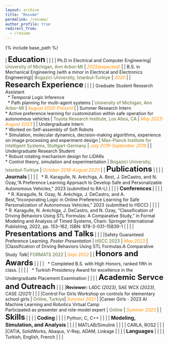 ```yaml
---
layout: archive
title: "Resume"
permalink: /resume/
author_profile: true
redirect_from:
  - /resume
---
```


{% include base_path %}

<style>
td, th {
   border: none!important;
}
</style>
| <font size='5'><b>Education</b></font> | | |
| Ph.D in Electrical and Computer Engineering| <span style="color:DarkOliveGreen"> University of Michigan, Ann Arbor-MI</span> | <span style="color:DarkOrange"> *2025(expected)*</span> |
| B.S. in Mechanical Engineering (with a minor in Electrical and Electronics Engineering)| <span style="color:DarkOliveGreen"> Bogazici University, Istanbul-Turkiye</span> | <span style="color:DarkOrange"> *2020*</span> |
| <font size='5'><b>Research Experience</b></font> | | |
| Graduate Student Research Assistant <br /> &nbsp; * Temporal Logic Inference <br /> &nbsp; * Path planning for multi-agent systems | <span style="color:DarkOliveGreen"> University of Michigan, Ann Arbor-MI</span> | <span style="color:DarkOrange"> *August 2020-Present*</span> | 
| Summer Research Intern <br /> * Active preference learning for customization within safe operation for autonomous vehicles | <span style="color:DarkOliveGreen"> Toyota Research Institute, Los Altos, CA</span> | <span style="color:DarkOrange">*May 2023-August 2023* </span> | 
| Undergraduate Intern <br /> * Worked on Self-assembly of Soft Robots <br /> * Simulation, molecular dynamics, decision-making algorithms, experience on image processing and experiment design | <span style="color:DarkOliveGreen">Max-Planck Institute for Intelligent Systems, Stuttgart-Germany</span> | <span style="color:DarkOrange">*July 2019-September 2019*</span> | 
| Undergraduate Research Student <br /> * Robust rotating mechanism design for LiDARs <br /> * Control theory, simulation and experimentation | <span style="color:DarkOliveGreen">Bogazici University, Istanbul-Turkiye</span> | <span style="color:DarkOrange">*October 2018-August 2020*</span> | 
| <font size='5'><b>Publications</b></font> | | |
| <font size='3'><b>Journals</b></font> | | | 
| &nbsp; * R. Karagulle, N. Aréchiga, A. Best, J. DeCastro, and N. Ozay,“A Preference Learning Approach to Develop Safe and Personalizable Autonomous Vehicles,” 2023 (submitted to RA-L) | | |
| <font size='3'><b>Conferences</b></font> | | | 
| &nbsp; * R. Karagulle, N. Ozay, N. Aréchiga, J. DeCastro, and A. Best,“Incorporating Logic in Online Preference Learning for Safe Personalization of Autonomous Vehicles,” 2023 (submitted to HSCC) | | |
| &nbsp; * R. Karagulle, N. Aréchiga, J. DeCastro, and N. Ozay, “Classification of Driving Behaviors Using STL Formulas: A Comparative Study,” in Formal Modeling and Analysis of Timed Systems, Cham: Springer International Publishing, 2022, pp. 153–162, ISBN: 978-3-031-15839-1 | | |
| <font size='5'><b>Presentations and Talks</b></font> | | |
|Safety Guaranteed Preference Learning. *Poster Presentation* | <span style="color:DarkOliveGreen"> HSCC 2023 </span> | <span style="color:DarkOrange"> *May 2023* </span> | 
|Classification of Driving Behaviors Using STL Formulas:A Comparative Study *Talk*| <span style="color:DarkOliveGreen"> FORMATS 2022 </span>| <span style="color:DarkOrange"> *Sept 2022* </span> |
| <font size='5'><b>Honors and Awards</b></font> | | |
| &nbsp; * Completed B.S. with High Honors, ranked fifth in class. | | |
| &nbsp; * Turkish Presidency Award for excellence in the Undergraduate Placement Examination | | |
| <font size='5'><b>Academic Servce and Outreach</b></font> | | |
|**Reviewer:** L4DC *(2023)*, SAE WCX *(2023)*, CASE *(2021)* | | |
|Control For Girls Workshop on controls for elementary school girls | <span style="color:DarkOliveGreen"> Online, Turkiye</span>|  <span style="color:DarkOrange"> *Summer 2021*</span> |
|Career Girls - 2023 AI Machine Learning and Robotics Virtual Camp <br /> Participated as presenter and role-model expert | <span style="color:DarkOliveGreen"> Online</span> |  <span style="color:DarkOrange"> *Summer 2023*</span> | 
| <font size='5'><b>Skills</b></font> | | |
| <font size='3'><b>Coding</b></font> | | | 
| Python, C, C++ | | |
| <font size='3'><b>Modeling, Simulation, and Analysis</b></font> | | | 
| MATLAB/Simulink | | | 
| CARLA, ROS2 | | |
|CATIA, SolidWorks, Abaqus, V-Rep, ADAM, Linkage | | |
| <font size='3'><b>Languages</b></font> | | | 
| Turkish, English, French | | | 
